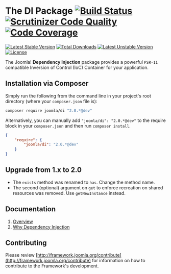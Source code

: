 # The DI Package [![Build Status](https://travis-ci.org/joomla-framework/di.png?branch=master)](https://travis-ci.org/joomla-framework/di) [![Scrutinizer Code Quality](https://scrutinizer-ci.com/g/joomla-framework/di/badges/quality-score.png?b=2.0-dev)](https://scrutinizer-ci.com/g/joomla-framework/di/?branch=2.0-dev) [![Code Coverage](https://scrutinizer-ci.com/g/joomla-framework/di/badges/coverage.png?b=2.0-dev)](https://scrutinizer-ci.com/g/joomla-framework/di/?branch=2.0-dev)

[![Latest Stable Version](https://poser.pugx.org/joomla/di/v/stable)](https://packagist.org/packages/joomla/di)
[![Total Downloads](https://poser.pugx.org/joomla/di/downloads)](https://packagist.org/packages/joomla/di)
[![Latest Unstable Version](https://poser.pugx.org/joomla/di/v/unstable)](https://packagist.org/packages/joomla/di)
[![License](https://poser.pugx.org/joomla/di/license)](https://packagist.org/packages/joomla/di)

The Joomla! **Dependency Injection** package provides a powerful `PSR-11` compatible
Inversion of Control (IoC) Container for your application.

## Installation via Composer

Simply run the following from the command line in your project's root directory (where your `composer.json` file is):

```sh
composer require joomla/di "2.0.*@dev"
```

Alternatively, you can manually add `"joomla/di": "2.0.*@dev"` to the require block in your `composer.json`
and then run `composer install`.

```json
{
	"require": {
		"joomla/di": "2.0.*@dev"
	}
}
```

## Upgrade from 1.x to 2.0

  - The `exists` method was renamed to `has`. Change the method name.
  - The second (optional) argument on `get` to enforce recreation on shared resources was removed. Use `getNewInstance` instead.
  
## Documentation

  1. [Overview](docs/overview.md)
  2. [Why Dependency Injection](docs/why-dependency-injection.md)
  
## Contributing

Please review [http://framework.joomla.org/contribute](http://framework.joomla.org/contribute) for information
on how to contribute to the Framework's development.
